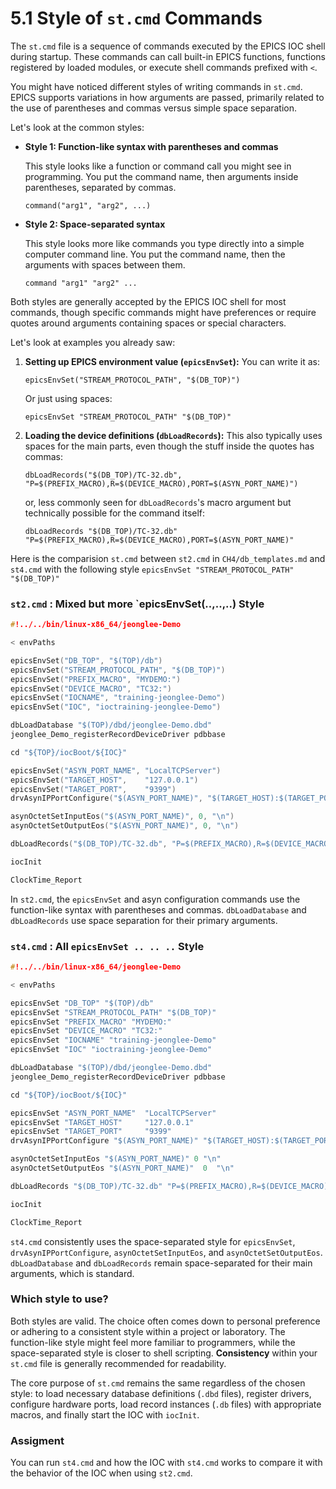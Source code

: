 # 5.1 Style of `st.cmd` Commands

The `st.cmd` file is a sequence of commands executed by the EPICS IOC shell during startup. These commands can call built-in EPICS functions, functions registered by loaded modules, or execute shell commands prefixed with `<`.

You might have noticed different styles of writing commands in `st.cmd`. EPICS supports variations in how arguments are passed, primarily related to the use of parentheses and commas versus simple space separation.

Let's look at the common styles:

* **Style 1: Function-like syntax with parentheses and commas**

    This style looks like a function or command call you might see in programming. You put the command name, then arguments inside parentheses, separated by commas.

    `command("arg1", "arg2", ...)`

* **Style 2: Space-separated syntax**

    This style looks more like commands you type directly into a simple computer command line. You put the command name, then the arguments with spaces between them.

    `command "arg1" "arg2" ...`

Both styles are generally accepted by the EPICS IOC shell for most commands, though specific commands might have preferences or require quotes around arguments containing spaces or special characters.


Let's look at examples you already saw:

1. **Setting up EPICS environment value (`epicsEnvSet`):**
    You can write it as:

    `epicsEnvSet("STREAM_PROTOCOL_PATH", "$(DB_TOP)")`

    Or just using spaces:

    `epicsEnvSet "STREAM_PROTOCOL_PATH" "$(DB_TOP)"`

2. **Loading the device definitions (`dbLoadRecords`):**
    This also typically uses spaces for the main parts, even though the stuff inside the quotes has commas:

    `dbLoadRecords("$(DB_TOP)/TC-32.db", "P=$(PREFIX_MACRO),R=$(DEVICE_MACRO),PORT=$(ASYN_PORT_NAME)")`

    or, less commonly seen for `dbLoadRecords`'s macro argument but technically possible for the command itself:

    `dbLoadRecords "$(DB_TOP)/TC-32.db" "P=$(PREFIX_MACRO),R=$(DEVICE_MACRO),PORT=$(ASYN_PORT_NAME)"`

Here is the comparision `st.cmd` between `st2.cmd` in `CH4/db_templates.md` and `st4.cmd` with the following style `epicsEnvSet "STREAM_PROTOCOL_PATH" "$(DB_TOP)"`

### `st2.cmd` : Mixed but more `epicsEnvSet(..,..,..) Style

```c
#!../../bin/linux-x86_64/jeonglee-Demo

< envPaths

epicsEnvSet("DB_TOP", "$(TOP)/db")
epicsEnvSet("STREAM_PROTOCOL_PATH", "$(DB_TOP)")
epicsEnvSet("PREFIX_MACRO", "MYDEMO:")
epicsEnvSet("DEVICE_MACRO", "TC32:")
epicsEnvSet("IOCNAME", "training-jeonglee-Demo")
epicsEnvSet("IOC", "ioctraining-jeonglee-Demo")

dbLoadDatabase "$(TOP)/dbd/jeonglee-Demo.dbd"
jeonglee_Demo_registerRecordDeviceDriver pdbbase

cd "${TOP}/iocBoot/${IOC}"

epicsEnvSet("ASYN_PORT_NAME", "LocalTCPServer")
epicsEnvSet("TARGET_HOST",    "127.0.0.1")
epicsEnvSet("TARGET_PORT",    "9399")
drvAsynIPPortConfigure("$(ASYN_PORT_NAME)", "$(TARGET_HOST):$(TARGET_PORT)", 0, 0, 0)

asynOctetSetInputEos("$(ASYN_PORT_NAME)", 0, "\n")
asynOctetSetOutputEos("$(ASYN_PORT_NAME)", 0, "\n")

dbLoadRecords("$(DB_TOP)/TC-32.db", "P=$(PREFIX_MACRO),R=$(DEVICE_MACRO),PORT=$(ASYN_PORT_NAME)")

iocInit

ClockTime_Report
```
In `st2.cmd`, the `epicsEnvSet` and asyn configuration commands use the function-like syntax with parentheses and commas. `dbLoadDatabase` and `dbLoadRecords` use space separation for their primary arguments.

### `st4.cmd` : All `epicsEnvSet .. .. ..` Style

```c
#!../../bin/linux-x86_64/jeonglee-Demo

< envPaths

epicsEnvSet "DB_TOP" "$(TOP)/db"
epicsEnvSet "STREAM_PROTOCOL_PATH" "$(DB_TOP)"
epicsEnvSet "PREFIX_MACRO" "MYDEMO:"
epicsEnvSet "DEVICE_MACRO" "TC32:"
epicsEnvSet "IOCNAME" "training-jeonglee-Demo"
epicsEnvSet "IOC" "ioctraining-jeonglee-Demo"

dbLoadDatabase "$(TOP)/dbd/jeonglee-Demo.dbd"
jeonglee_Demo_registerRecordDeviceDriver pdbbase

cd "${TOP}/iocBoot/${IOC}"

epicsEnvSet "ASYN_PORT_NAME"  "LocalTCPServer"
epicsEnvSet "TARGET_HOST"     "127.0.0.1"
epicsEnvSet "TARGET_PORT"     "9399"
drvAsynIPPortConfigure "$(ASYN_PORT_NAME)" "$(TARGET_HOST):$(TARGET_PORT)" 0 0 0

asynOctetSetInputEos "$(ASYN_PORT_NAME)" 0 "\n"
asynOctetSetOutputEos "$(ASYN_PORT_NAME)"  0  "\n"

dbLoadRecords "$(DB_TOP)/TC-32.db" "P=$(PREFIX_MACRO),R=$(DEVICE_MACRO),PORT=$(ASYN_PORT_NAME)"

iocInit

ClockTime_Report
```
`st4.cmd` consistently uses the space-separated style for `epicsEnvSet`, `drvAsynIPPortConfigure`, `asynOctetSetInputEos`, and `asynOctetSetOutputEos`. `dbLoadDatabase` and `dbLoadRecords` remain space-separated for their main arguments, which is standard.


### Which style to use?

Both styles are valid. The choice often comes down to personal preference or adhering to a consistent style within a project or laboratory. The function-like style might feel more familiar to programmers, while the space-separated style is closer to shell scripting. **Consistency** within your `st.cmd` file is generally recommended for readability.

The core purpose of `st.cmd` remains the same regardless of the chosen style: to load necessary database definitions (`.dbd` files), register drivers, configure hardware ports, load record instances (`.db` files) with appropriate macros, and finally start the IOC with `iocInit`.

### Assigment

You can run `st4.cmd` and how the IOC with `st4.cmd` works to compare it with the behavior of the IOC when using `st2.cmd`.
